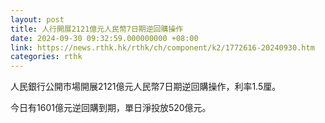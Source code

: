 ```yaml
---
layout: post
title: 人行開展2121億元人民幣7日期逆回購操作
date: 2024-09-30 09:32:59.000000000 +08:00
link: https://news.rthk.hk/rthk/ch/component/k2/1772616-20240930.htm
categories: rthk
---
```


人民銀行公開市場開展2121億元人民幣7日期逆回購操作，利率1.5厘。

今日有1601億元逆回購到期，單日淨投放520億元。
